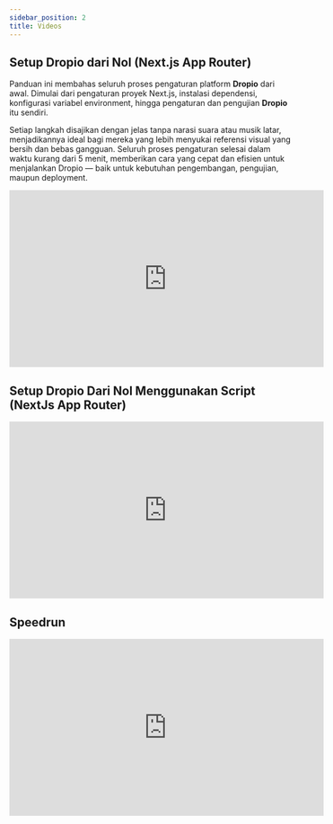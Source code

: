 ```yaml
---
sidebar_position: 2
title: Videos
---
```


## Setup Dropio dari Nol (Next.js App Router)

Panduan ini membahas seluruh proses pengaturan platform **Dropio** dari awal. Dimulai dari pengaturan proyek Next.js, instalasi dependensi, konfigurasi variabel environment, hingga pengaturan dan pengujian **Dropio** itu sendiri.

Setiap langkah disajikan dengan jelas tanpa narasi suara atau musik latar, menjadikannya ideal bagi mereka yang lebih menyukai referensi visual yang bersih dan bebas gangguan. Seluruh proses pengaturan selesai dalam waktu kurang dari 5 menit, memberikan cara yang cepat dan efisien untuk menjalankan Dropio — baik untuk kebutuhan pengembangan, pengujian, maupun deployment.

<iframe width="560" height="315" src="https://www.youtube.com/embed/KGLkWk9BP4o" 
frameborder="0" allowfullscreen></iframe>

## Setup Dropio Dari Nol Menggunakan Script (NextJs App Router)

<iframe width="560" height="315" src="https://www.youtube.com/embed/0qpVvdK4wq0" 
frameborder="0" allowfullscreen></iframe>

## Speedrun
<iframe width="560" height="315" src="https://www.youtube.com/embed/rXb2C700ZHM" 
frameborder="0" allowfullscreen></iframe>